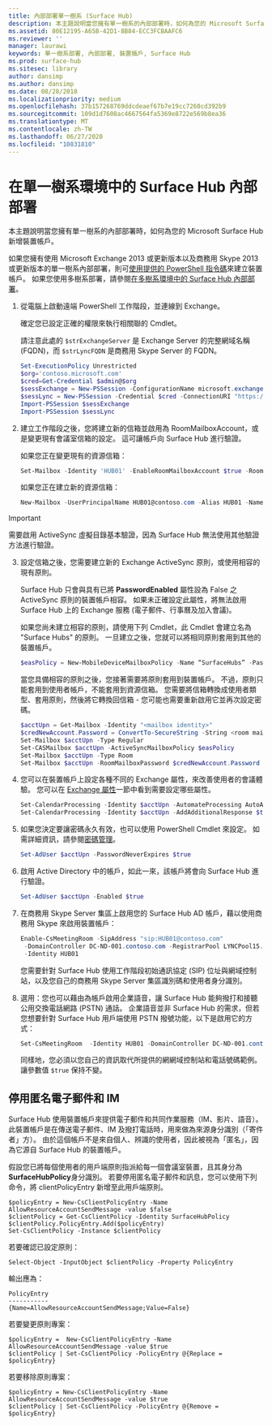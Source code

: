 ```yaml
---
title: 內部部署單一樹系 (Surface Hub)
description: 本主題說明當您擁有單一樹系的內部部署時，如何為您的 Microsoft Surface Hub 新增裝置帳戶。
ms.assetid: 80E12195-A65B-42D1-8B84-ECC3FCBAAFC6
ms.reviewer: ''
manager: laurawi
keywords: 單一樹系部署, 內部部署, 裝置帳戶, Surface Hub
ms.prod: surface-hub
ms.sitesec: library
author: dansimp
ms.author: dansimp
ms.date: 08/28/2018
ms.localizationpriority: medium
ms.openlocfilehash: 37b157268769ddcdeaef67b7e19cc7260cd392b9
ms.sourcegitcommit: 109d1d7608ac4667564fa5369e8722e569b8ea36
ms.translationtype: MT
ms.contentlocale: zh-TW
ms.lasthandoff: 06/27/2020
ms.locfileid: "10831810"
---
```

# 在單一樹系環境中的 Surface Hub 內部部署


本主題說明當您擁有單一樹系的內部部署時，如何為您的 Microsoft Surface Hub 新增裝置帳戶。

如果您擁有使用 Microsoft Exchange 2013 或更新版本以及商務用 Skype 2013 或更新版本的單一樹系內部部署，則可[使用提供的 PowerShell 指令碼](appendix-a-powershell-scripts-for-surface-hub.md#create-on-premises-ps-scripts)來建立裝置帳戶。 如果您使用多樹系部署，請參閱[在多樹系環境中的 Surface Hub 內部部署](on-premises-deployment-surface-hub-multi-forest.md)。

1. 從電腦上啟動遠端 PowerShell 工作階段，並連線到 Exchange。

   確定您已設定正確的權限來執行相關聯的 Cmdlet。

   請注意此處的 `$strExchangeServer` 是 Exchange Server 的完整網域名稱 (FQDN)，而 `$strLyncFQDN` 是商務用 Skype Server 的 FQDN。

   ```PowerShell
   Set-ExecutionPolicy Unrestricted
   $org='contoso.microsoft.com'
   $cred=Get-Credential $admin@$org
   $sessExchange = New-PSSession -ConfigurationName microsoft.exchange -Credential $cred -AllowRedirection -Authentication Kerberos -ConnectionUri "http://$strExchangeServer/powershell" -WarningAction SilentlyContinue
   $sessLync = New-PSSession -Credential $cred -ConnectionURI "https://$strLyncFQDN/OcsPowershell" -AllowRedirection -WarningAction SilentlyContinue
   Import-PSSession $sessExchange
   Import-PSSession $sessLync
   ```

2. 建立工作階段之後，您將建立新的信箱並啟用為 RoomMailboxAccount，或是變更現有會議室信箱的設定。 這可讓帳戶向 Surface Hub 進行驗證。

   如果您正在變更現有的資源信箱：

   ```PowerShell
   Set-Mailbox -Identity 'HUB01' -EnableRoomMailboxAccount $true -RoomMailboxPassword (ConvertTo-SecureString -String <password> -AsPlainText -Force)
   ```

   如果您正在建立新的資源信箱：

   ```PowerShell
   New-Mailbox -UserPrincipalName HUB01@contoso.com -Alias HUB01 -Name "Hub-01" -Room -EnableRoomMailboxAccount $true -RoomMailboxPassword (ConvertTo-SecureString -String <password> -AsPlainText -Force)
   ```
> [!IMPORTANT] 
> 需要啟用 ActiveSync 虛擬目錄基本驗證，因為 Surface Hub 無法使用其他驗證方法進行驗證。

3. 設定信箱之後，您需要建立新的 Exchange ActiveSync 原則，或使用相容的現有原則。

   Surface Hub 只會與具有已將 **PasswordEnabled** 屬性設為 False 之 ActiveSync 原則的裝置帳戶相容。 如果未正確設定此屬性，將無法啟用 Surface Hub 上的 Exchange 服務 (電子郵件、行事曆及加入會議)。

   如果您尚未建立相容的原則，請使用下列 Cmdlet，此 Cmdlet 會建立名為 "Surface Hubs" 的原則。 一旦建立之後，您就可以將相同原則套用到其他的裝置帳戶。

   ```PowerShell
   $easPolicy = New-MobileDeviceMailboxPolicy -Name “SurfaceHubs” -PasswordEnabled $false
   ```

   當您具備相容的原則之後，您接著需要將原則套用到裝置帳戶。 不過，原則只能套用到使用者帳戶，不能套用到資源信箱。 您需要將信箱轉換成使用者類型、套用原則，然後將它轉換回信箱 - 您可能也需要重新啟用它並再次設定密碼。

   ```PowerShell
   $acctUpn = Get-Mailbox -Identity "<mailbox identity>"
   $credNewAccount.Password = ConvertTo-SecureString -String <room mailbox password> -AsPlainText -Force
   Set-Mailbox $acctUpn -Type Regular
   Set-CASMailbox $acctUpn -ActiveSyncMailboxPolicy $easPolicy
   Set-Mailbox $acctUpn -Type Room
   Set-Mailbox $acctUpn -RoomMailboxPassword $credNewAccount.Password -EnableRoomMailboxAccount $true
   ```

4. 您可以在裝置帳戶上設定各種不同的 Exchange 屬性，來改善使用者的會議體驗。 您可以在 [Exchange 屬性](exchange-properties-for-surface-hub-device-accounts.md)一節中看到需要設定哪些屬性。

   ```PowerShell
   Set-CalendarProcessing -Identity $acctUpn -AutomateProcessing AutoAccept -AddOrganizerToSubject $false –AllowConflicts $false –DeleteComments $false -DeleteSubject $false -RemovePrivateProperty $false
   Set-CalendarProcessing -Identity $acctUpn -AddAdditionalResponse $true -AdditionalResponse "This is a Surface Hub room!"
   ```

5. 如果您決定要讓密碼永久有效，也可以使用 PowerShell Cmdlet 來設定。 如需詳細資訊，請參閱[密碼管理](password-management-for-surface-hub-device-accounts.md)。

   ```PowerShell
   Set-AdUser $acctUpn -PasswordNeverExpires $true
   ```

6. 啟用 Active Directory 中的帳戶，如此一來，該帳戶將會向 Surface Hub 進行驗證。

   ```PowerShell
   Set-AdUser $acctUpn -Enabled $true
   ```

7. 在商務用 Skype Server 集區上啟用您的 Surface Hub AD 帳戶，藉以使用商務用 Skype 來啟用裝置帳戶：

   ```PowerShell
   Enable-CsMeetingRoom -SipAddress "sip:HUB01@contoso.com"
    -DomainController DC-ND-001.contoso.com -RegistrarPool LYNCPool15.contoso.com
    -Identity HUB01
   ```

   您需要針對 Surface Hub 使用工作階段初始通訊協定 (SIP) 位址與網域控制站，以及您自己的商務用 Skype Server 集區識別碼和使用者身分識別。

8. 選用：您也可以藉由為帳戶啟用企業語音，讓 Surface Hub 能夠撥打和接聽公用交換電話網路 (PSTN) 通話。 企業語音並非 Surface Hub 的需求，但若您想要針對 Surface Hub 用戶端使用 PSTN 撥號功能，以下是啟用它的方式：

   ```PowerShell
   Set-CsMeetingRoom  -Identity HUB01 -DomainController DC-ND-001.contoso.com -LineURI "tel:+14255550555;ext=50555"  -EnterpriseVoiceEnabled $true
   ```

   同樣地，您必須以您自己的資訊取代所提供的網網域控制站和電話號碼範例。 讓參數值 `$true` 保持不變。
    

 ## 停用匿名電子郵件和 IM




Surface Hub 使用裝置帳戶來提供電子郵件和共同作業服務（IM、影片、語音）。 此裝置帳戶是在傳送電子郵件、IM 及撥打電話時，用來做為來源身分識別（「寄件者」方）。 由於這個帳戶不是來自個人、辨識的使用者，因此被視為「匿名」，因為它源自 Surface Hub 的裝置帳戶。  

假設您已將每個使用者的用戶端原則指派給每一個會議室裝置，且其身分為**SurfaceHubPolicy**身分識別。 若要停用匿名電子郵件和訊息，您可以使用下列命令，將 clientPolicyEntry 新增至此用戶端原則。

```
$policyEntry = New-CsClientPolicyEntry -Name AllowResourceAccountSendMessage -value $false
$clientPolicy = Get-CsClientPolicy -Identity SurfaceHubPolicy
$clientPolicy.PolicyEntry.Add($policyEntry)
Set-CsClientPolicy -Instance $clientPolicy
```

若要確認已設定原則：

```
Select-Object -InputObject $clientPolicy -Property PolicyEntry
```

輸出應為：

```
PolicyEntry
-----------
{Name=AllowResourceAccountSendMessage;Value=False}
```
    
    
若要變更原則專案：

```
$policyEntry =  New-CsClientPolicyEntry -Name AllowResourceAccountSendMessage -value $true
$clientPolicy | Set-CsClientPolicy -PolicyEntry @{Replace = $policyEntry}
``` 
    
若要移除原則專案：

```
$policyEntry = New-CsClientPolicyEntry -Name AllowResourceAccountSendMessage -value $true
$clientPolicy | Set-CsClientPolicy -PolicyEntry @{Remove = $policyEntry}
```

 





